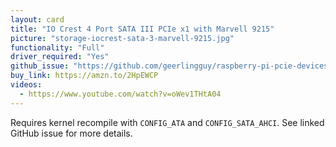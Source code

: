 ```yaml
---
layout: card
title: "IO Crest 4 Port SATA III PCIe x1 with Marvell 9215"
picture: "storage-iocrest-sata-3-marvell-9215.jpg"
functionality: "Full"
driver_required: "Yes"
github_issue: "https://github.com/geerlingguy/raspberry-pi-pcie-devices/issues/1"
buy_link: https://amzn.to/2HpEWCP
videos:
  - https://www.youtube.com/watch?v=oWev1THtA04
---
```

Requires kernel recompile with `CONFIG_ATA` and `CONFIG_SATA_AHCI`. See linked GitHub issue for more details.
